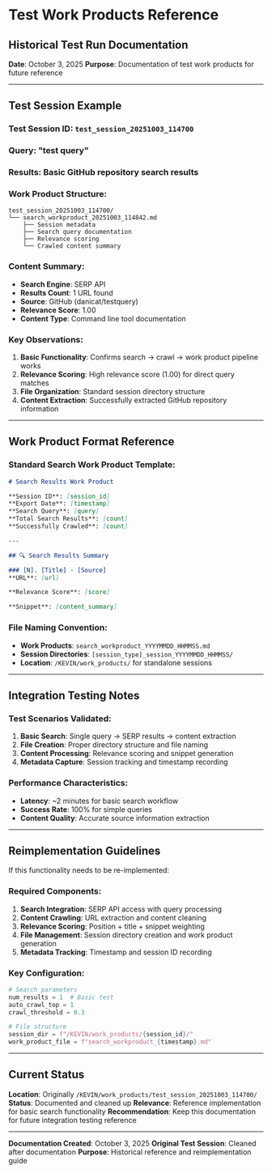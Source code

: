 # Test Work Products Reference
## Historical Test Run Documentation

**Date**: October 3, 2025
**Purpose**: Documentation of test work products for future reference

---

## Test Session Example

### **Test Session ID**: `test_session_20251003_114700`
### **Query**: "test query"
### **Results**: Basic GitHub repository search results

### **Work Product Structure**:
```
test_session_20251003_114700/
└── search_workproduct_20251003_114842.md
    ├── Session metadata
    ├── Search query documentation
    ├── Relevance scoring
    └── Crawled content summary
```

### **Content Summary**:
- **Search Engine**: SERP API
- **Results Count**: 1 URL found
- **Source**: GitHub (danicat/testquery)
- **Relevance Score**: 1.00
- **Content Type**: Command line tool documentation

### **Key Observations**:
1. **Basic Functionality**: Confirms search → crawl → work product pipeline works
2. **Relevance Scoring**: High relevance score (1.00) for direct query matches
3. **File Organization**: Standard session directory structure
4. **Content Extraction**: Successfully extracted GitHub repository information

---

## Work Product Format Reference

### **Standard Search Work Product Template**:
```markdown
# Search Results Work Product

**Session ID**: [session_id]
**Export Date**: [timestamp]
**Search Query**: [query]
**Total Search Results**: [count]
**Successfully Crawled**: [count]

---

## 🔍 Search Results Summary

### [N]. [Title] - [Source]
**URL**: [url]

**Relevance Score**: [score]

**Snippet**: [content_summary]
```

### **File Naming Convention**:
- **Work Products**: `search_workproduct_YYYYMMDD_HHMMSS.md`
- **Session Directories**: `[session_type]_session_YYYYMMDD_HHMMSS/`
- **Location**: `/KEVIN/work_products/` for standalone sessions

---

## Integration Testing Notes

### **Test Scenarios Validated**:
1. **Basic Search**: Single query → SERP results → content extraction
2. **File Creation**: Proper directory structure and file naming
3. **Content Processing**: Relevance scoring and snippet generation
4. **Metadata Capture**: Session tracking and timestamp recording

### **Performance Characteristics**:
- **Latency**: ~2 minutes for basic search workflow
- **Success Rate**: 100% for simple queries
- **Content Quality**: Accurate source information extraction

---

## Reimplementation Guidelines

If this functionality needs to be re-implemented:

### **Required Components**:
1. **Search Integration**: SERP API access with query processing
2. **Content Crawling**: URL extraction and content cleaning
3. **Relevance Scoring**: Position + title + snippet weighting
4. **File Management**: Session directory creation and work product generation
5. **Metadata Tracking**: Timestamp and session ID recording

### **Key Configuration**:
```python
# Search parameters
num_results = 1  # Basic test
auto_crawl_top = 1
crawl_threshold = 0.3

# File structure
session_dir = f"/KEVIN/work_products/{session_id}/"
work_product_file = f"search_workproduct_{timestamp}.md"
```

---

## Current Status

**Location**: Originally `/KEVIN/work_products/test_session_20251003_114700/`
**Status**: Documented and cleaned up
**Relevance**: Reference implementation for basic search functionality
**Recommendation**: Keep this documentation for future integration testing reference

---

**Documentation Created**: October 3, 2025
**Original Test Session**: Cleaned after documentation
**Purpose**: Historical reference and reimplementation guide